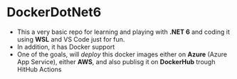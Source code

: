 # DockerDotNet6

* This a very basic repo for learning and playing with **.NET 6** and coding it using **WSL** and VS Code just for fun.
* In addition, it has Docker support
* One of the goals, will *deploy* this docker images either on **Azure** (Azure App Service), either **AWS**, and also publisg it on **DockerHub** trough HitHub Actions 

